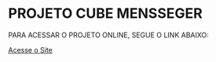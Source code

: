 <H1>PROJETO CUBE MENSSEGER</H1>
<P>
  PARA ACESSAR O PROJETO ONLINE, SEGUE O LINK ABAIXO:
</P>
<A HREF='http://cubemensseger.x10.bz'>Acesse o Site</A>

